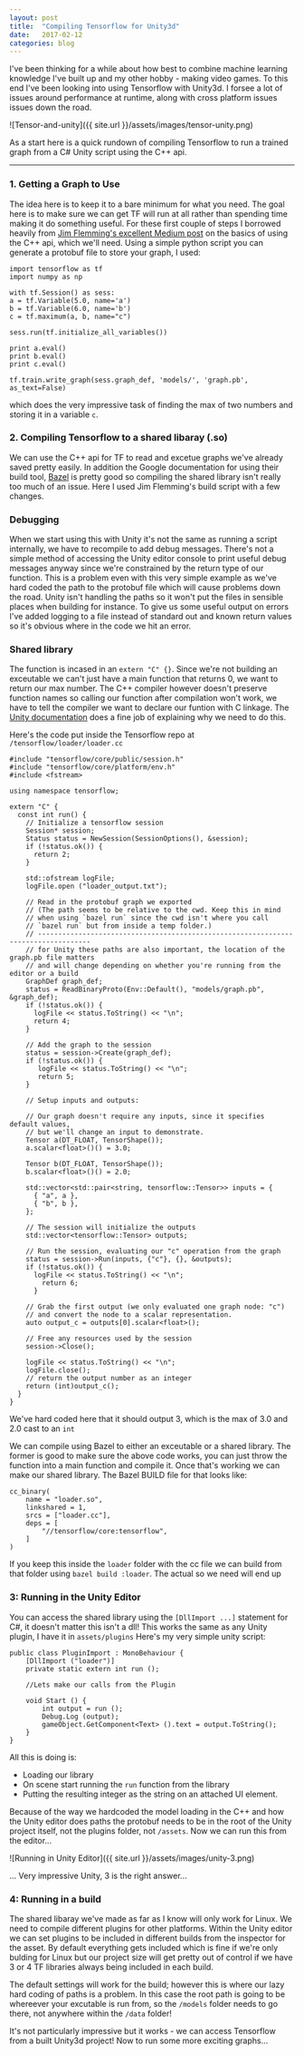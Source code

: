 ```yaml
---
layout: post
title:  "Compiling Tensorflow for Unity3d"
date:   2017-02-12
categories: blog
---
```


I've been thinking for a while about how best to combine machine learning knowledge I've built up and my other hobby - making video games. To this end I've been looking into using Tensorflow with Unity3d. I forsee a lot of issues around performance at runtime, along with cross platform issues issues down the road.


![Tensor-and-unity]({{ site.url }}/assets/images/tensor-unity.png)

<!--more-->
As a start here is a quick rundown of compiling Tensorflow to run a trained graph from a C# Unity script using the C++ api.

---

### 1. Getting a Graph to Use
The idea here is to keep it to a bare minimum for what you need. The goal here is to make sure we can get TF will run at all rather than spending time making it do something useful. For these first couple of steps I borrowed heavily from [Jim Flemming's excellent Medium post](https://medium.com/jim-fleming/loading-a-tensorflow-graph-with-the-c-api-4caaff88463f#) on the basics of using the C++ api, which we'll need. Using a simple python script you can generate a protobuf file to store your graph, I used:

```
import tensorflow as tf
import numpy as np

with tf.Session() as sess:
a = tf.Variable(5.0, name='a')
b = tf.Variable(6.0, name='b')
c = tf.maximum(a, b, name="c")

sess.run(tf.initialize_all_variables())

print a.eval()
print b.eval()
print c.eval()

tf.train.write_graph(sess.graph_def, 'models/', 'graph.pb', as_text=False)
```

which does the very impressive task of finding the max of two numbers and storing it in a variable `c`.

### 2. Compiling Tensorflow to a shared libaray (.so)
We can use the C++ api for TF to read and excetue graphs we've already saved pretty easily. In addition the Google documentation for using their build tool, [Bazel](https://bazel.build/) is pretty good so compiling the shared library isn't really too much of an issue. Here I used Jim Flemming's build script with a few changes.

### Debugging
When we start using this with Unity it's not the same as running a script internally, we have to recompile to add debug messages. There's not a simple method of accessing the Unity editor console to print useful debug messages anyway since we're constrained by the return type of our function. This is a problem even with this very simple example as we've hard coded the path to the protobuf file which will cause problems down the road. Unity isn't handling the paths so it won't put the files in sensible places when building for instance. To give us some useful output on errors I've added logging to a file instead of standard out and known return values so it's obvious where in the code we hit an error.

### Shared library
The function is incased in an `extern "C" {}`. Since we're not building an exceutable we can't just have a main function that returns 0, we want to return our max number. The C++ compiler however doesn't preserve function names so calling our function after compilation won't work, we have to tell the compiler we want to declare our funtion with C linkage. The [Unity documentation](https://docs.unity3d.com/Manual/PluginsForDesktop.html) does a fine job of explaining why we need to do this.

Here's the code put inside the Tensorflow repo at `/tensorflow/loader/loader.cc`

```
#include "tensorflow/core/public/session.h"
#include "tensorflow/core/platform/env.h"
#include <fstream>

using namespace tensorflow;

extern "C" {
  const int run() {
    // Initialize a tensorflow session
    Session* session;
    Status status = NewSession(SessionOptions(), &session);
    if (!status.ok()) {
      return 2;
    }

    std::ofstream logFile;
    logFile.open ("loader_output.txt");

    // Read in the protobuf graph we exported
    // (The path seems to be relative to the cwd. Keep this in mind
    // when using `bazel run` since the cwd isn't where you call
    // `bazel run` but from inside a temp folder.)
    // -----------------------------------------------------------------------------------
    // for Unity these paths are also important, the location of the graph.pb file matters
    // and will change depending on whether you're running from the editor or a build
    GraphDef graph_def;
    status = ReadBinaryProto(Env::Default(), "models/graph.pb", &graph_def);
    if (!status.ok()) {
      logFile << status.ToString() << "\n";
      return 4;
    }

    // Add the graph to the session
    status = session->Create(graph_def);
    if (!status.ok()) {
       logFile << status.ToString() << "\n";
       return 5;
    }

    // Setup inputs and outputs:

    // Our graph doesn't require any inputs, since it specifies default values,
    // but we'll change an input to demonstrate.
    Tensor a(DT_FLOAT, TensorShape());
    a.scalar<float>()() = 3.0;

    Tensor b(DT_FLOAT, TensorShape());
    b.scalar<float>()() = 2.0;

    std::vector<std::pair<string, tensorflow::Tensor>> inputs = {
      { "a", a },
      { "b", b },
    };

    // The session will initialize the outputs
    std::vector<tensorflow::Tensor> outputs;

    // Run the session, evaluating our "c" operation from the graph
    status = session->Run(inputs, {"c"}, {}, &outputs);
    if (!status.ok()) {
      logFile << status.ToString() << "\n";
        return 6;
      }

    // Grab the first output (we only evaluated one graph node: "c")
    // and convert the node to a scalar representation.
    auto output_c = outputs[0].scalar<float>();

    // Free any resources used by the session
    session->Close();

    logFile << status.ToString() << "\n";
    logFile.close();
    // return the output number as an integer
    return (int)output_c();
  }
}
```
We've hard coded here that it should output 3, which is the max of 3.0 and 2.0 cast to an `int`

We can compile using Bazel to either an exceutable or a shared library. The former is good to make sure the above code works, you can just throw the function into a main function and compile it. Once that's working we can make our shared library. The Bazel BUILD file for that looks like:

```
cc_binary(
    name = "loader.so",
    linkshared = 1,
    srcs = ["loader.cc"],
    deps = [
        "//tensorflow/core:tensorflow",
    ]
)
```
If you keep this inside the `loader` folder with the cc file we can build from that folder using `bazel build :loader`. The actual so we need will end up


### 3: Running in the Unity Editor
You can access the shared library using the `[DllImport ...]` statement for C#, it doesn't matter this isn't a dll! This works the same as any Unity plugin, I have it in `assets/plugins` Here's my very simple unity script:
```
public class PluginImport : MonoBehaviour {
	[DllImport ("loader")]
	private static extern int run ();

	//Lets make our calls from the Plugin

	void Start () {
		int output = run ();
		Debug.Log (output);
		gameObject.GetComponent<Text> ().text = output.ToString();
	}
}
```
All this is doing is:
- Loading our library
- On scene start running the `run` function from the library
- Putting the resulting integer as the string on an attached UI element.

Because of the way we hardcoded the model loading in the C++ and how the Unity editor does paths the protobuf needs to be in the root of the Unity project itself, not the plugins folder, not `/assets`. Now we can run this from the editor...

![Running in Unity Editor]({{ site.url }}/assets/images/unity-3.png)


... Very impressive Unity, 3 is the right answer...

### 4: Running in a build
The shared libaray we've made as far as I know will only work for Linux. We need to compile different plugins for other platforms. Within the Unity editor we can set plugins to be included in different builds from the inspector for the asset. By default everything gets included which is fine if we're only bulding for Linux but our project size will get pretty out of control if we have 3 or 4 TF libraries always being included in each build.

The default settings will work for the build; however this is where our lazy hard coding of paths is a problem. In this case the root path is going to be whereever your excutable is run from, so the `/models` folder needs to go there, not anywhere within the `/data` folder!

It's not particularly impressive but it works - we can access Tensorflow from a built Unity3d project! Now to run some more exciting graphs...
<br/>
<br/>
<br/>